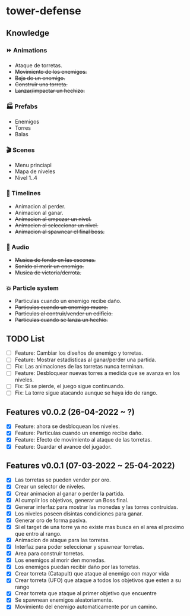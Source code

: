 # tower-defense

## Knowledge
### :fast_forward: Animations
- Ataque de torretas.
- ~~Movimiento de los enemigos.~~
- ~~Baja de un enemigo.~~
- ~~Construir una torreta.~~
- ~~Lanzar/impactar un hechizo.~~
### :factory: Prefabs
- Enemigos
- Torres
- Balas
### :clapper: Scenes
- Menu princiapl
- Mapa de niveles
- Nivel 1..4
### :cinema: Timelines
- Animacion al perder.
- Animacion al ganar.
- ~~Animacion al empezar un nivel.~~
- ~~Animacion al seleccionar un nivel.~~
- ~~Animacion al spawnear el final boss.~~
### :musical_keyboard: Audio
- ~~Musica de fondo en las escenas.~~
- ~~Sonido al morir un enemigo.~~
- ~~Musica de victoria/derrota.~~
### :collision: Particle system
- Particulas cuando un enemigo recibe daño.
- ~~Particulas cuando un enemigo muere.~~
- ~~Particulas al contruir/vender un edificio.~~
- ~~Particulas cuando se lanza un hechio.~~


## TODO List

- [ ] Feature: Cambiar los diseños de enemigo y torretas.
- [ ] Feature: Mostrar estadisticas al ganar/perder una partida.
- [ ] Fix: Las animaciones de las torretas nunca terminan.
- [ ] Feature: Desbloquear nuevas torres a medida que se avanza en los niveles.
- [ ] Fix: Si se pierde, el juego sigue continuando.
- [ ] Fix: La torre sigue atacando aunque se haya ido de rango.

## Features v0.0.2 (26-04-2022 ~ ?)
- [x] Feature: ahora se desbloquean los niveles.
- [x] Feature: Particulas cuando un enemigo recibe daño.
- [x] Feature: Efecto de movimiento al ataque de las torretas.
- [x] Feature: Guardar el avance del jugador.

## Features v0.0.1 (07-03-2022 ~ 25-04-2022)

- [x] Las torretas se pueden vender por oro.
- [x] Crear un selector de niveles.
- [x] Crear animacion al ganar o perder la partida.
- [x] Al cumplir los objetivos, generar un Boss final.
- [x] Generar interfaz para mostrar las monedas y las torres contruidas.
- [x] Los niveles poseen disintas condiciones para ganar.
- [x] Generar oro de forma pasiva.
- [x] Si el target de una torre ya no existe mas busca en el area el proximo que entro al rango.
- [x] Animacion de ataque para las torretas.
- [x] Interfaz para poder seleccionar y spawnear torretas.
- [x] Area para construir torretas.
- [x] Los enemigos al morir den monedas.
- [x] Los enemigos puedan recibir daño por las torretas.
- [x] Crear torreta (Catapult) que ataque al enemigo con mayor vida
- [x] Crear torreta (UFO) que ataque a todos los objetivos que esten a su rango
- [x] Crear torreta que ataque al primer objetivo que encuentre 
- [x] Se spawnean enemigos aleatoriamente.
- [x] Movimiento del enemigo automaticamente por un camino.
